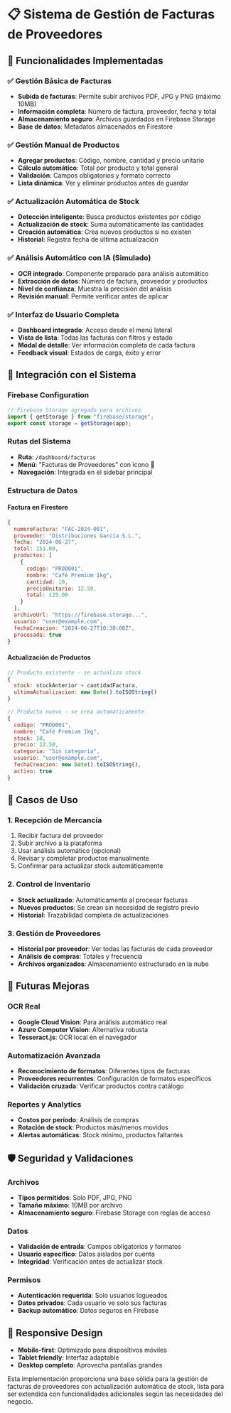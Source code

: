 # 📋 Sistema de Gestión de Facturas de Proveedores

## 🚀 Funcionalidades Implementadas

### ✅ Gestión Básica de Facturas
- **Subida de facturas**: Permite subir archivos PDF, JPG y PNG (máximo 10MB)
- **Información completa**: Número de factura, proveedor, fecha y total
- **Almacenamiento seguro**: Archivos guardados en Firebase Storage
- **Base de datos**: Metadatos almacenados en Firestore

### ✅ Gestión Manual de Productos
- **Agregar productos**: Código, nombre, cantidad y precio unitario
- **Cálculo automático**: Total por producto y total general
- **Validación**: Campos obligatorios y formato correcto
- **Lista dinámica**: Ver y eliminar productos antes de guardar

### ✅ Actualización Automática de Stock
- **Detección inteligente**: Busca productos existentes por código
- **Actualización de stock**: Suma automáticamente las cantidades
- **Creación automática**: Crea nuevos productos si no existen
- **Historial**: Registra fecha de última actualización

### ✅ Análisis Automático con IA (Simulado)
- **OCR integrado**: Componente preparado para análisis automático
- **Extracción de datos**: Número de factura, proveedor y productos
- **Nivel de confianza**: Muestra la precisión del análisis
- **Revisión manual**: Permite verificar antes de aplicar

### ✅ Interfaz de Usuario Completa
- **Dashboard integrado**: Acceso desde el menú lateral
- **Vista de lista**: Todas las facturas con filtros y estado
- **Modal de detalle**: Ver información completa de cada factura
- **Feedback visual**: Estados de carga, éxito y error

## 🔧 Integración con el Sistema

### Firebase Configuration
```javascript
// Firebase Storage agregado para archivos
import { getStorage } from "firebase/storage";
export const storage = getStorage(app);
```

### Rutas del Sistema
- **Ruta**: `/dashboard/facturas`
- **Menú**: "Facturas de Proveedores" con icono 🧾
- **Navegación**: Integrada en el sidebar principal

### Estructura de Datos

#### Factura en Firestore
```javascript
{
  numeroFactura: "FAC-2024-001",
  proveedor: "Distribuciones García S.L.",
  fecha: "2024-06-27",
  total: 151.00,
  productos: [
    {
      codigo: "PROD001",
      nombre: "Café Premium 1kg",
      cantidad: 10,
      precioUnitario: 12.50,
      total: 125.00
    }
  ],
  archivoUrl: "https://firebase.storage...",
  usuario: "user@example.com",
  fechaCreacion: "2024-06-27T10:30:00Z",
  procesada: true
}
```

#### Actualización de Productos
```javascript
// Producto existente - se actualiza stock
{
  stock: stockAnterior + cantidadFactura,
  ultimaActualizacion: new Date().toISOString()
}

// Producto nuevo - se crea automáticamente
{
  codigo: "PROD001",
  nombre: "Café Premium 1kg", 
  stock: 10,
  precio: 12.50,
  categoria: "Sin categoría",
  usuario: "user@example.com",
  fechaCreacion: new Date().toISOString(),
  activo: true
}
```

## 🎯 Casos de Uso

### 1. Recepción de Mercancía
1. Recibir factura del proveedor
2. Subir archivo a la plataforma
3. Usar análisis automático (opcional)
4. Revisar y completar productos manualmente
5. Confirmar para actualizar stock automáticamente

### 2. Control de Inventario
- **Stock actualizado**: Automáticamente al procesar facturas
- **Nuevos productos**: Se crean sin necesidad de registro previo
- **Historial**: Trazabilidad completa de actualizaciones

### 3. Gestión de Proveedores
- **Historial por proveedor**: Ver todas las facturas de cada proveedor
- **Análisis de compras**: Totales y frecuencia
- **Archivos organizados**: Almacenamiento estructurado en la nube

## 🔮 Futuras Mejoras

### OCR Real
- **Google Cloud Vision**: Para análisis automático real
- **Azure Computer Vision**: Alternativa robusta
- **Tesseract.js**: OCR local en el navegador

### Automatización Avanzada
- **Reconocimiento de formatos**: Diferentes tipos de facturas
- **Proveedores recurrentes**: Configuración de formatos específicos
- **Validación cruzada**: Verificar productos contra catálogo

### Reportes y Analytics
- **Costos por período**: Análisis de compras
- **Rotación de stock**: Productos más/menos movidos
- **Alertas automáticas**: Stock mínimo, productos faltantes

## 🛡️ Seguridad y Validaciones

### Archivos
- **Tipos permitidos**: Solo PDF, JPG, PNG
- **Tamaño máximo**: 10MB por archivo
- **Almacenamiento seguro**: Firebase Storage con reglas de acceso

### Datos
- **Validación de entrada**: Campos obligatorios y formatos
- **Usuario específico**: Datos aislados por cuenta
- **Integridad**: Verificación antes de actualizar stock

### Permisos
- **Autenticación requerida**: Solo usuarios logueados
- **Datos privados**: Cada usuario ve solo sus facturas
- **Backup automático**: Datos seguros en Firebase

## 📱 Responsive Design
- **Mobile-first**: Optimizado para dispositivos móviles
- **Tablet friendly**: Interfaz adaptable
- **Desktop completo**: Aprovecha pantallas grandes

Esta implementación proporciona una base sólida para la gestión de facturas de proveedores con actualización automática de stock, lista para ser extendida con funcionalidades adicionales según las necesidades del negocio.
